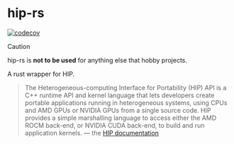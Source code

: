 # hip-rs

[![codecov](https://codecov.io/github/smedegaard/hip-rs/branch/main/graph/badge.svg?token=2J63ET3KII)](https://codecov.io/github/smedegaard/hip-rs)

> [!CAUTION]
> hip-rs is **not to be used** for anything else that hobby projects.

A rust wrapper for HIP.

> The Heterogeneous-computing Interface for Portability (HIP) API is a C++ runtime API and kernel language that lets developers create portable applications running in heterogeneous systems, using CPUs and AMD GPUs or NVIDIA GPUs from a single source code. HIP provides a simple marshalling language to access either the AMD ROCM back-end, or NVIDIA CUDA back-end, to build and run application kernels.
> — the [HIP documentation](https://rocm.docs.amd.com/projects/HIP/en/latest/what_is_hip.html)
